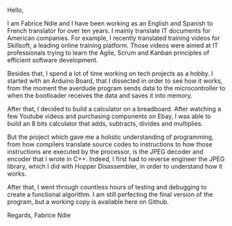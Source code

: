 Hello, 

I am Fabrice Ndie and I have been working as an English and Spanish to French translator 
for over ten years. I mainly translate IT documents for American companies. For example, 
I recently translated training videos for Skillsoft, a leading online training platform. 
Those videos were aimed at IT professionals trying to learn the Agile, Scrum and Kanban 
principles of efficient software development.

Besides that, I spend a lot of time working on tech projects as a hobby. I started with 
an Arduino Board, that I dissected in order to see how it works, from the moment the 
averdude program sends data to the microcontroller to when the bootloader receives the
data and saves it into memory.

After that, I decided to build a calculator on a breadboard. After watching a few Youtube 
videos and purchasing components on Ebay, I was able to build an 8 bits calculator that
adds, subtracts, divides and multiplies.

But the project which gave me a holistic understanding of programming, from how compilers 
translate source codes to instructions to how those instructions are executed by the 
processor, is the JPEG decoder and encoder that I wrote in C++. Indeed, I first had to 
reverse engineer the JPEG library, which I did with Hopper Disassembler, in order to 
understand how it works.

After that, I went through countless hours of testing and debugging to create a functional
algorithm. I am still perfecting the final version of the program, but a working copy 
is available here on Github. 

Regards,
Fabrice Ndie
